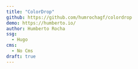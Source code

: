 ```yaml
---
title: "ColorDrop"
github: https://github.com/humrochagf/colordrop
demo: https://humberto.io/
author: Humberto Rocha
ssg:
  - Hugo
cms:
  - No Cms
draft: true
---
```

